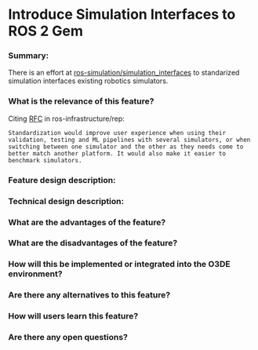 # Introduce Simulation Interfaces to ROS 2 Gem 
<!-- This RFC template should be used for any feature that is not a bug or a substantial reorganization of the O3DE product.

If you submit a pull request to implement a new feature without going through the RFC process, it may be closed with a polite request to submit an RFC first.

A hastily-proposed RFC can hurt its chances of acceptance. Low quality proposals, proposals for previously-rejected features, or those that don't fit into the near-term roadmap, may be quickly rejected, which can be demotivating for the unprepared contributor. Laying some groundwork ahead of the RFC can make the process smoother.

Although there is no single way to prepare for submitting an RFC, it is generally a good idea to pursue feedback from other project developers beforehand, to ascertain that the RFC may be desirable; having a consistent impact on the project requires concerted effort toward consensus-building.

The most common preparations for writing and submitting an RFC include talking the idea over on our Discord server, discussing the topic on our GitHub RFCs discussions page, and occasionally posting "pre-RFCs" on the GitHub RFCs discussion page. You may file issues in the RFCs repo for discussion, but these are not actively looked at by the teams.

As a rule of thumb, receiving encouraging feedback from long-standing project developers, and particularly members of the relevant sub-team is a good indication that the RFC is worth pursuing. -->

### Summary:
<!-- Single paragraph explanation of the feature -->

There is an effort at [ros-simulation/simulation_interfaces](https://github.com/ros-simulation/simulation_interfaces/pull/1) to standarized simulation interfaces existing robotics simulators.


### What is the relevance of this feature?
<!-- Why is this important? What are the use cases? What will it do once completed? -->

Citing [RFC](https://github.com/ros-infrastructure/rep/issues/410) in ros-infrastructure/rep:
```
Standardization would improve user experience when using their validation, testing and ML pipelines with several simulators, or when switching between one simulator and the other as they needs come to better match another platform. It would also make it easier to benchmark simulators.
```

### Feature design description:
<!-- - Explain the design of the feature with enough detail that someone familiar with the environment and framework can understand the concept and be able to explain it to others. 
- It should include at least one end to end example of how it will be used and specific details with outlying use cases. 

- If there is any new terminology, it should be defined here. -->

### Technical design description:

<!-- - Explain the technical portion of the work in enough detail that members can implement the feature. 

- Explain any API or process changes required to implement this feature

- This section should relate to the feature design description by reference and explain in more detail how it makes the feature design examples work.

- This should also provide detailed information on compatibility with different hardware platforms. -->


### What are the advantages of the feature?
<!-- - Explain the advantages for someone to use this feature -->

### What are the disadvantages of the feature?
<!-- - Explain any disadvantages for someone to use this feature -->

### How will this be implemented or integrated into the O3DE environment?
<!-- - Explain how this will be integrated within codebase of O3DE and any special library or technical stack requirements. -->

### Are there any alternatives to this feature?
<!-- - Provide any other designs that have been considered. Explain what the impact might be to not doing this.
- If there is any prior art or approaches with other frameworks in the same domain, explain how they may have solved this problem or implemented this feature. -->

### How will users learn this feature?
<!-- - Detail how it can be best presented and how it is used as an extension or as a standalone tool used with O3DE.
- Explain if and how it may change the approach of how individuals would use the platform and if any documentation must be changed or reorganized.
- Explain how it would be taught to new and existing O3DE users.
- Include any significant impacts to documentation such as; Required official video updates, required product screenshot updates (i.e. Editor UX changes), new documentation site sections.  -->

### Are there any open questions?
<!-- - What are some of the open questions and potential scenarios that should be considered? -->

